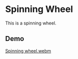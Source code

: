 # Spinning Wheel

This is a spinning wheel.

## Demo
[Spinning wheel.webm](https://github.com/Misachu10032/spinning-wheel/assets/127623479/89d4b62c-bd84-49aa-b062-514bf7b2c654)
